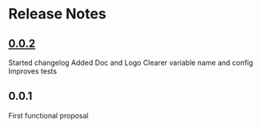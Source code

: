 # Release Notes

## [0.0.2](https://github.com/ciareis/bypass/archive/refs/tags/0.0.1.zip)

Started changelog
Added Doc and Logo
Clearer variable name and config
Improves tests

## 0.0.1

First functional proposal
